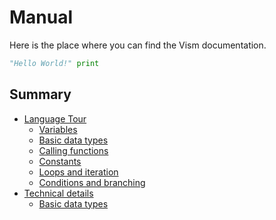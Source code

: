 # Manual

<!--
Meta notes:
- In code blocks, we use python because vism is not highlighted.
-->

Here is the place where you can find the Vism documentation.

```py
"Hello World!" print
```

## Summary

- [Language Tour](./language_tour/index.md)
  - [Variables](./language_tour/01_variables.md)
  - [Basic data types](./language_tour/02_basic_dt.md)
  - [Calling functions](./language_tour/03_fn_call.md)
  - [Constants](./language_tour/04_consts.md)
  - [Loops and iteration](./language_tour/05_loops.md)
  - [Conditions and branching](./language_tour/06_branching.md)
- [Technical details](./tech_details/index.md)
  - [Basic data types](./tech_details/01_basic_dt.md)
